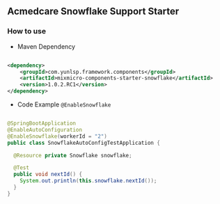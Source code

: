 ## Acmedcare Snowflake Support Starter

### How to use


- Maven Dependency

```xml

<dependency>
    <groupId>com.yunlsp.framework.components</groupId>
    <artifactId>mixmicro-components-starter-snowflake</artifactId>
    <version>1.0.2.RC1</version>
</dependency>

```

- Code Example `@EnableSnowflake`

```java

@SpringBootApplication
@EnableAutoConfiguration
@EnableSnowflake(workerId = "2")
public class SnowflakeAutoConfigTestApplication {

  @Resource private Snowflake snowflake;

  @Test
  public void nextId() {
    System.out.println(this.snowflake.nextId());
  }
}


```

